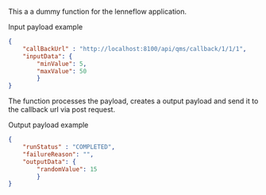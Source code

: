 This a a dummy function for the lenneflow application. 

Input payload example
```json
{
    "callBackUrl" : "http://localhost:8100/api/qms/callback/1/1/1",
    "inputData": {
        "minValue": 5,
        "maxValue": 50
        }
}
```

The function processes the payload, creates a output payload and send it to the callback url via post request.

Output payload example
```json
{
    "runStatus" : "COMPLETED",
    "failureReason": "",
    "outputData": {
        "randomValue": 15
        }
}
